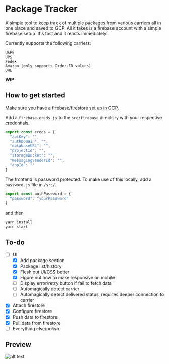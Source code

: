 # Package Tracker
A simple tool to keep track of multiple packages from various carriers all in one place and saved to GCP. All it takes is a firebase account with a simple firebase setup. It's fast and it reacts immediately!

Currently supports the following carriers:
```
USPS
UPS
Fedex
Amazon (only supports Order-ID values)
DHL
```

**WIP**

## How to get started
Make sure you have a firebase/firestore [set up in GCP](https://firebase.google.com/docs/firestore/quickstart#create).

Add a `firebase-creds.js` to the `src/firebase` directory with your respective credentials.

```js
export const creds = {
  "apiKey": "",
  "authDomain": "",
  "databaseURL": "",
  "projectId": "",
  "storageBucket": "",
  "messagingSenderId": "",
  "appId": ""
}
```

The frontend is password protected. To make use of this locally, add a `password.js` file in `/src/`.

```js
export const authPassword = {
  "password": "yourPassword"
}
```

and then

```bash
yarn install
yarn start
```

## To-do
- [ ] UI
  - [x] Add package section
  - [x] Package list/history
  - [x] Flesh out UI/CSS better
  - [x] Figure out how to make responsive on mobile
  - [ ] Display error/retry button if fail to fetch data
  - [ ] Automagically detect carrier
  - [ ] Automagically detect delivered status, requires deeper connection to carrier
- [x] Attach firestore
- [x] Configure firestore
- [x] Push data to firestore
- [x] Pull data from firestore
- [ ] Everything else/polish

## Preview
![alt text](./src/assets/preview.gif)